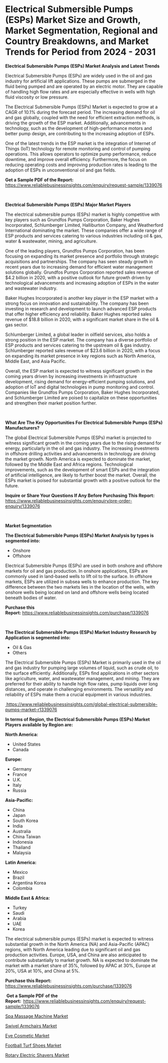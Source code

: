 <p><h1>Electrical Submersible Pumps (ESPs) Market Size and Growth, Market Segmentation, Regional and Country Breakdowns, and Market Trends for Period from 2024 -  2031</h1></p><p><strong>Electrical Submersible Pumps (ESPs) Market Analysis and Latest Trends</strong></p>
<p><p>Electrical Submersible Pumps (ESPs) are widely used in the oil and gas industry for artificial lift applications. These pumps are submerged in the fluid being pumped and are operated by an electric motor. They are capable of handling high flow rates and are especially effective in wells with high fluid viscosity or low pressure.</p><p>The Electrical Submersible Pumps (ESPs) Market is expected to grow at a CAGR of 10.1% during the forecast period. The increasing demand for oil and gas globally, coupled with the need for efficient extraction methods, is driving the growth of the ESP market. Additionally, advancements in technology, such as the development of high-performance motors and better pump design, are contributing to the increasing adoption of ESPs.</p><p>One of the latest trends in the ESP market is the integration of Internet of Things (IoT) technology for remote monitoring and control of pumping operations. This allows operators to optimize pump performance, reduce downtime, and improve overall efficiency. Furthermore, the focus on reducing operating costs and improving production rates is leading to the adoption of ESPs in unconventional oil and gas fields.</p></p>
<p><strong>Get a Sample PDF of the Report:&nbsp;</strong> <a href="https://www.reliablebusinessinsights.com/enquiry/request-sample/1339076">https://www.reliablebusinessinsights.com/enquiry/request-sample/1339076</a></p>
<p>&nbsp;</p>
<p><strong>Electrical Submersible Pumps (ESPs) Major Market Players</strong></p>
<p><p>The electrical submersible pumps (ESPs) market is highly competitive with key players such as Grundfos Pumps Corporation, Baker Hughes Incorporated, Schlumberger Limited, Halliburton Company, and Weatherford International dominating the market. These companies offer a wide range of ESP products and services catering to various industries including oil & gas, water & wastewater, mining, and agriculture.</p><p>One of the leading players, Grundfos Pumps Corporation, has been focusing on expanding its market presence and portfolio through strategic acquisitions and partnerships. The company has seen steady growth in recent years due to increasing demand for efficient water management solutions globally. Grundfos Pumps Corporation reported sales revenue of $4.2 billion in 2020, with a positive outlook for future growth driven by technological advancements and increasing adoption of ESPs in the water and wastewater industry.</p><p>Baker Hughes Incorporated is another key player in the ESP market with a strong focus on innovation and sustainability. The company has been investing in research and development to launch advanced ESP products that offer higher efficiency and reliability. Baker Hughes reported sales revenue of $18.8 billion in 2020, with a significant market share in the oil & gas sector.</p><p>Schlumberger Limited, a global leader in oilfield services, also holds a strong position in the ESP market. The company has a diverse portfolio of ESP products and services catering to the upstream oil & gas industry. Schlumberger reported sales revenue of $23.6 billion in 2020, with a focus on expanding its market presence in key regions such as North America, Middle East, and Asia Pacific.</p><p>Overall, the ESP market is expected to witness significant growth in the coming years driven by increasing investments in infrastructure development, rising demand for energy-efficient pumping solutions, and adoption of IoT and digital technologies in pump monitoring and control. Companies like Grundfos Pumps Corporation, Baker Hughes Incorporated, and Schlumberger Limited are poised to capitalize on these opportunities and strengthen their market position further.</p></p>
<p>&nbsp;</p>
<p><strong>What Are The Key Opportunities For Electrical Submersible Pumps (ESPs) Manufacturers?</strong></p>
<p><p>The global Electrical Submersible Pumps (ESPs) market is projected to witness significant growth in the coming years due to the rising demand for energy, particularly in the oil and gas industry. The increasing investments in offshore drilling activities and advancements in technology are driving the market growth. North America is expected to dominate the market, followed by the Middle East and Africa regions. Technological improvements, such as the development of smart ESPs and the integration of artificial intelligence, are likely to further boost the market. Overall, the ESPs market is poised for substantial growth with a positive outlook for the future.</p></p>
<p><strong>Inquire or Share Your Questions If Any Before Purchasing This Report:</strong> <a href="https://www.reliablebusinessinsights.com/enquiry/pre-order-enquiry/1339076">https://www.reliablebusinessinsights.com/enquiry/pre-order-enquiry/1339076</a></p>
<p>&nbsp;</p>
<p><strong>Market Segmentation</strong></p>
<p><strong>The Electrical Submersible Pumps (ESPs) Market Analysis by types is segmented into:</strong></p>
<p><ul><li>Onshore</li><li>Offshore</li></ul></p>
<p><p>Electrical Submersible Pumps (ESPs) are used in both onshore and offshore markets for oil and gas production. In onshore applications, ESPs are commonly used in land-based wells to lift oil to the surface. In offshore markets, ESPs are utilized in subsea wells to enhance production. The key difference between the two markets lies in the location of the wells, with onshore wells being located on land and offshore wells being located beneath bodies of water.</p></p>
<p><strong>Purchase this Report:&nbsp;</strong><a href="https://www.reliablebusinessinsights.com/purchase/1339076">https://www.reliablebusinessinsights.com/purchase/1339076</a></p>
<p>&nbsp;</p>
<p><strong>The Electrical Submersible Pumps (ESPs) Market Industry Research by Application is segmented into:</strong></p>
<p><ul><li>Oil & Gas</li><li>Others</li></ul></p>
<p><p>The Electrical Submersible Pumps (ESPs) Market is primarily used in the oil and gas industry for pumping large volumes of liquid, such as crude oil, to the surface efficiently. Additionally, ESPs find applications in other sectors like agriculture, water, and wastewater management, and mining. They are preferred for their ability to handle high flow rates, pump liquids over long distances, and operate in challenging environments. The versatility and reliability of ESPs make them a crucial equipment in various industries.</p></p>
<p><a href="https://www.reliablebusinessinsights.com/global-electrical-submersible-pumps-market-r1339076">&nbsp;https://www.reliablebusinessinsights.com/global-electrical-submersible-pumps-market-r1339076</a></p>
<p><strong>In terms of Region, the Electrical Submersible Pumps (ESPs) Market Players available by Region are:</strong></p>
<p>
    <p> <strong> North America: </strong>
        <ul>
            <li>United States</li>
            <li>Canada</li>
        </ul>
        </p> 
    <p> <strong> Europe: </strong>
        <ul>
            <li>Germany</li>
            <li>France</li>
            <li>U.K.</li>
            <li>Italy</li>
            <li>Russia</li>
        </ul>
        </p> 
    <p> <strong> Asia-Pacific: </strong>
        <ul>
            <li>China</li>
            <li>Japan</li>
            <li>South Korea</li>
            <li>India</li>
            <li>Australia</li>
            <li>China Taiwan</li>
            <li>Indonesia</li>
            <li>Thailand</li>
            <li>Malaysia</li>
        </ul>
        </p> 
    <p> <strong> Latin America: </strong>
        <ul>
            <li>Mexico</li>
            <li>Brazil</li>
            <li>Argentina Korea</li>
            <li>Colombia</li>
        </ul>
        </p> 
    <p> <strong> Middle East & Africa: </strong>
        <ul>
            <li>Turkey</li>
            <li>Saudi</li>
            <li>Arabia</li>
            <li>UAE</li>
            <li>Korea</li>
        </ul>
    </p>
    </p>
<p><p>The electrical submersible pumps (ESPs) market is expected to witness substantial growth in the North America (NA) and Asia-Pacific (APAC) regions, with North America leading due to significant oil and gas production activities. Europe, USA, and China are also anticipated to contribute substantially to market growth. NA is expected to dominate the market with a market share of 35%, followed by APAC at 30%, Europe at 20%, USA at 10%, and China at 5%.</p></p>
<p><strong>Purchase this Report: </strong><a href="https://www.reliablebusinessinsights.com/purchase/1339076">https://www.reliablebusinessinsights.com/purchase/1339076</a></p>
<p>&nbsp;<strong>Get a Sample PDF of the Report:&nbsp;&nbsp;</strong><a href="https://www.reliablebusinessinsights.com/enquiry/request-sample/1339076">https://www.reliablebusinessinsights.com/enquiry/request-sample/1339076</a></p>
<p><strong></strong></p>
<p><p><a href="https://medium.com/@rasauncoleman20/spa-massage-machine-market-a-global-and-regional-analysis-focus-on-region-country-level-09a5fd50b671">Spa Massage Machine Market</a></p><p><a href="https://medium.com/@jayrussel94/swivel-armchairs-market-research-report-includes-analysis-on-market-size-share-and-growth-rate-at-71cf5131ea8c">Swivel Armchairs Market</a></p><p><a href="https://medium.com/@chloeconn57/global-eye-cosmetic-market-by-product-type-by-application-by-region-and-companies-industry-17b2bd38bd54">Eye Cosmetic Market</a></p><p><a href="https://medium.com/@gabrieluffman5656/football-turf-shoes-market-share-and-new-trends-analysis-by-its-type-application-end-use-and-f094a4137667">Football Turf Shoes Market</a></p><p><a href="https://medium.com/@gracielawharris42024/evaluating-global-rotary-electric-shavers-market-trends-and-growth-opportunities-by-region-type-b69f039ff0c0">Rotary Electric Shavers Market</a></p></p>